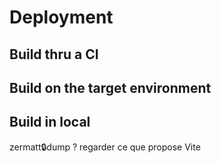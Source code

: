 # Deployment

## Build thru a CI
## Build on the target environment
## Build in local

zermatt:lock:dump ?
regarder ce que propose Vite
